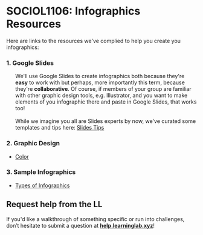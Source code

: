 # SOCIOL1106: Infographics Resources

Here are links to the resources we've complied to help you create you infographics:

### 1. Google Slides
<ul>
  <li style="list-style-type: none">
    We'll use Google Slides to create infographics both because they're <span style="font-weight:bold">easy</span> to work with but perhaps, more importantly this term, because they're <span style="font-weight:bold">collaborative</span>. Of course, if members of your group are familiar with other graphic design tools, e.g. Illustrator, and you want to make elements of you infographic there and paste in Google Slides, that works too!
  </li>
  </br>
  <li style="list-style-type: none">
    While we imagine you all are Slides experts by now, we've curated some templates and tips here: <a href="./google-slides-tips.md">Slides Tips</a>
  </li>
</ul>

### 2. Graphic Design
  - [Color]('../graphic-design/key-color-terms.md')


### 3. Sample Infographics
  - [Types of Infographics](https://venngage.com/blog/9-types-of-infographic-template/)

## Request help from the LL
If you'd like a walkthrough of something specific or run into challenges, don’t hesitate to submit a question at [**help.learninglab.xyz**](http://help.learninglab.xyz)!
